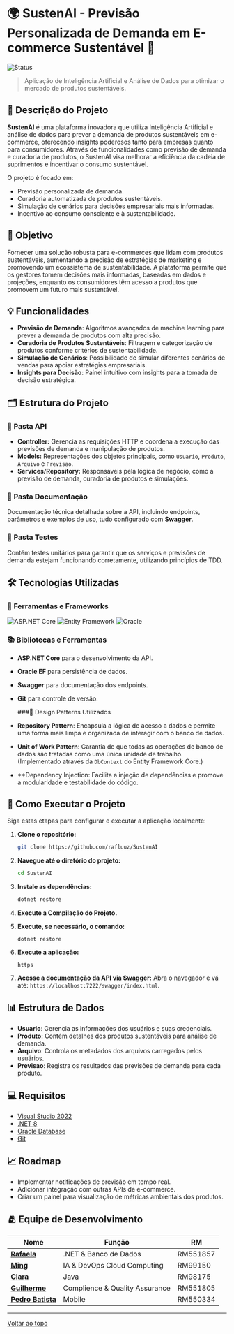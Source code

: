 # 🌍 SustenAI - Previsão Personalizada de Demanda em E-commerce Sustentável 🌱
![Status](https://img.shields.io/badge/STATUS-EM%20DESENVOLVIMENTO-yellow?style=for-the-badge)

> Aplicação de Inteligência Artificial e Análise de Dados para otimizar o mercado de produtos sustentáveis.

## 📌 Descrição do Projeto

**SustenAI** é uma plataforma inovadora que utiliza Inteligência Artificial e análise de dados para prever a demanda de produtos sustentáveis em e-commerce, oferecendo insights poderosos tanto para empresas quanto para consumidores. Através de funcionalidades como previsão de demanda e curadoria de produtos, o SustenAI visa melhorar a eficiência da cadeia de suprimentos e incentivar o consumo sustentável.

O projeto é focado em:

- Previsão personalizada de demanda.
- Curadoria automatizada de produtos sustentáveis.
- Simulação de cenários para decisões empresariais mais informadas.
- Incentivo ao consumo consciente e à sustentabilidade.

## 🎯 Objetivo

Fornecer uma solução robusta para e-commerces que lidam com produtos sustentáveis, aumentando a precisão de estratégias de marketing e promovendo um ecossistema de sustentabilidade. A plataforma permite que os gestores tomem decisões mais informadas, baseadas em dados e projeções, enquanto os consumidores têm acesso a produtos que promovem um futuro mais sustentável.

## 💡 Funcionalidades

- **Previsão de Demanda**: Algoritmos avançados de machine learning para prever a demanda de produtos com alta precisão.
- **Curadoria de Produtos Sustentáveis**: Filtragem e categorização de produtos conforme critérios de sustentabilidade.
- **Simulação de Cenários**: Possibilidade de simular diferentes cenários de vendas para apoiar estratégias empresariais.
- **Insights para Decisão**: Painel intuitivo com insights para a tomada de decisão estratégica.

## 🗂️ Estrutura do Projeto

### 📂 Pasta API
- **Controller:** Gerencia as requisições HTTP e coordena a execução das previsões de demanda e manipulação de produtos.
- **Models:** Representações dos objetos principais, como `Usuario`, `Produto`, `Arquivo` e `Previsao`.
- **Services/Repository:** Responsáveis pela lógica de negócio, como a previsão de demanda, curadoria de produtos e simulações.

### 📂 Pasta Documentação
Documentação técnica detalhada sobre a API, incluindo endpoints, parâmetros e exemplos de uso, tudo configurado com **Swagger**.

### 📂 Pasta Testes
Contém testes unitários para garantir que os serviços e previsões de demanda estejam funcionando corretamente, utilizando princípios de TDD.

## 🛠️ Tecnologias Utilizadas

### 🔧 Ferramentas e Frameworks
![ASP.NET Core](https://img.shields.io/badge/ASP.NET_Core-512BD4.svg?style=for-the-badge&logo=dotnet&logoColor=white)
![Entity Framework](https://img.shields.io/badge/Entity%20Framework-512BD4.svg?style=for-the-badge&logo=dotnet&logoColor=white)
![Oracle](https://img.shields.io/badge/Oracle-F80000?style=for-the-badge&logo=oracle&logoColor=white)


### 📚 Bibliotecas e Ferramentas
- **ASP.NET Core** para o desenvolvimento da API.
- **Oracle EF** para persistência de dados.
- **Swagger** para documentação dos endpoints.
- **Git** para controle de versão.

  ###📍 Design Patterns Utilizados

- **Repository Pattern**: Encapsula a lógica de acesso a dados e permite uma forma mais limpa e organizada de interagir com o banco de dados.
- **Unit of Work Pattern**: Garantia de que todas as operações de banco de dados são tratadas como uma única unidade de trabalho. (Implementado através da `DbContext` do Entity Framework Core.)
- **Dependency Injection: Facilita a injeção de dependências e promove a modularidade e testabilidade do código.


## 🚀 Como Executar o Projeto

Siga estas etapas para configurar e executar a aplicação localmente:

1. **Clone o repositório:**
   ```bash
   git clone https://github.com/rafluuz/SustenAI
   ```

2. **Navegue até o diretório do projeto:**
   ```bash
   cd SustenAI
   ```

3. **Instale as dependências:**
   ```bash
   dotnet restore
   ```

4. **Execute a Compilação do Projeto.**

5. **Execute, se necessário, o comando:**
   ```console do nuget
   dotnet restore
   ```

7. **Execute a aplicação:**
   ```
   https
   ```

8. **Acesse a documentação da API via Swagger:**
   Abra o navegador e vá até: `https://localhost:7222/swagger/index.html`.

## 📊 Estrutura de Dados

- **Usuario**: Gerencia as informações dos usuários e suas credenciais.
- **Produto**: Contém detalhes dos produtos sustentáveis para análise de demanda.
- **Arquivo**: Controla os metadados dos arquivos carregados pelos usuários.
- **Previsao**: Registra os resultados das previsões de demanda para cada produto.

## 💻 Requisitos

- [Visual Studio 2022](https://visualstudio.microsoft.com/)
- [.NET 8](https://dotnet.microsoft.com/download/dotnet/8.0)
- [Oracle Database](https://www.oracle.com/database/)
- [Git](https://git-scm.com)

## 📈 Roadmap

- Implementar notificações de previsão em tempo real.
- Adicionar integração com outras APIs de e-commerce.
- Criar um painel para visualização de métricas ambientais dos produtos.


## 🫂 Equipe de Desenvolvimento

| Nome                        | Função                                 |        RM                                 |
| ----------------------------| -------------------------------------  | ------------------------------------------|
| **[Rafaela](https://github.com/rafluuz)** | .NET & Banco de Dados |  RM551857                                    |
| **[Ming](https://github.com/mingzinho)** | IA & DevOps Cloud Computing | RM99150                                 |
| **[Clara](https://github.com/clarabcerq)** | Java | RM98175                                                      |
| **[Guilherme](https://github.com/Guilherme379)** | Complience & Quality Assurance | RM551805                     |
| **[Pedro Batista ](https://github.com/yoboypb)** | Mobile | RM550334                                             |

---

<a href="#top">Voltar ao topo</a>

